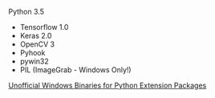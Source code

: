 Python 3.5

+ Tensorflow 1.0
+ Keras 2.0
+ OpenCV 3
+ Pyhook
+ pywin32
+ PIL (ImageGrab - Windows Only!)

[Unofficial Windows Binaries for Python Extension Packages](http://www.lfd.uci.edu/~gohlke/pythonlibs/)

